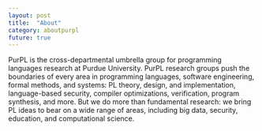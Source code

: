 ```yaml
---
layout: post
title:  "About"
category: aboutpurpl
future: true
---
```


PurPL is the cross-departmental umbrella group for programming languages research at Purdue University. PurPL research groups push the boundaries of every area in programming languages, software engineering, formal methods, and systems: PL theory, design, and implementation, language-based security, compiler optimizations, verification, program synthesis, and more. But we do more than fundamental research: we bring PL ideas to bear on a wide range of areas, including big data, security, education, and computational science.

